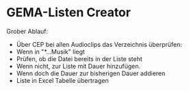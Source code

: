 
# GEMA-Listen Creator

Grober Ablauf:

- Über CEP bei allen Audioclips das Verzeichnis überprüfen:
- Wenn in "*...Musik" liegt
- Prüfen, ob die Datei bereits in der Liste steht
- Wenn nicht, zur Liste mit Dauer hinzufügen.
- Wenn doch die Dauer zur bisherigen Dauer addieren
- Liste in Excel Tabelle übertragen